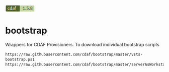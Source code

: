 [![cdaf version](badge.png)](http://cdaf.io)

# bootstrap

Wrappers for CDAF Provisioners. To download individual bootstrap scripts

	https://raw.githubusercontent.com/cdaf/bootstrap/master/vsts-bootstrap.ps1
	https://raw.githubusercontent.com/cdaf/bootstrap/master/serverAsWorkstation.ps1

